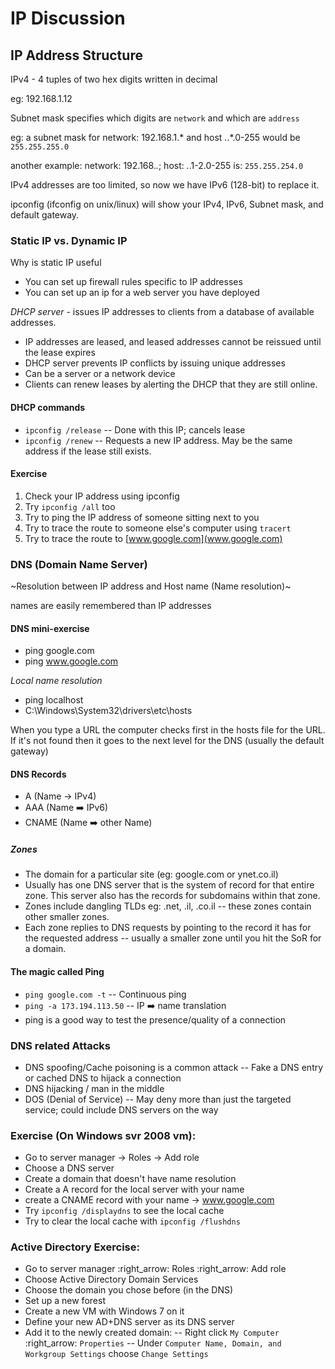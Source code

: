 
IP Discussion
=============

## IP Address Structure

IPv4 - 4 tuples of two hex digits written in decimal

eg: 192.168.1.12

Subnet mask specifies which digits are `network` and which are `address`

eg: a subnet mask for network: 192.168.1.* and host *.*.*.0-255 would be `255.255.255.0`

another example: network: 192.168.*.*; host: *.*.1-2.0-255 is: `255.255.254.0`

IPv4 addresses are too limited, so now we have IPv6 (128-bit) to replace it.

ipconfig (ifconfig on unix/linux) will show your IPv4, IPv6, Subnet mask, and default gateway.


### Static IP vs. Dynamic IP

Why is static IP useful

- You can set up firewall rules specific to IP addresses
- You can set up an ip for a web server you have deployed

*DHCP server* - issues IP addresses to clients from a database of available addresses.
- IP addresses are leased, and leased addresses cannot be reissued until the lease expires
- DHCP server prevents IP conflicts by issuing unique addresses
- Can be a server or a network device
- Clients can renew leases by alerting the DHCP that they are still online.

#### DHCP commands

- `ipconfig /release` -- Done with this IP; cancels lease
- `ipconfig /renew` -- Requests a new IP address. May be the same address if the lease still exists.

#### Exercise

1. Check your IP address using ipconfig
1. Try `ipconfig /all` too
1. Try to ping the IP address of someone sitting next to you
1. Try to trace the route to someone else's computer using `tracert`
1. Try to trace the route to [www.google.com](www.google.com)

### DNS (Domain Name Server)

~Resolution between IP address and Host name (Name resolution)~

names are easily remembered than IP addresses

#### DNS mini-exercise

- ping google.com
- ping www.google.com

*Local name resolution*
- ping localhost
- C:\Windows\System32\drivers\etc\hosts

When you type a URL the computer checks first in the hosts file for the URL. If it's not found then it goes to the next level for the DNS (usually the default gateway)

#### DNS Records

- A (Name -> IPv4)
- AAA (Name :arrow_right: IPv6)
- CNAME (Name :arrow_right: other Name)

##### Zones

- The domain for a particular site (eg: google.com or ynet.co.il)
- Usually has one DNS server that is the system of record for that entire zone. This server also has the records for subdomains within that zone.
- Zones include dangling TLDs eg: .net, .il, .co.il -- these zones contain other smaller zones.
- Each zone replies to DNS requests by pointing to the record it has for the requested address -- usually a smaller zone until you hit the SoR for a domain.

#### The magic called Ping

- `ping google.com -t` -- Continuous ping
- `ping -a 173.194.113.50` -- IP :arrow_right: name translation
- ping is a good way to test the presence/quality of a connection

### DNS related Attacks

- DNS spoofing/Cache poisoning is a common attack
-- Fake a DNS entry or cached DNS to hijack a connection
- DNS hijacking / man in the middle
- DOS (Denial of Service)
-- May deny more than just the targeted service; could include DNS servers on the way

### Exercise (On Windows svr 2008 vm):

- Go to server manager -> Roles -> Add role
- Choose a DNS server
- Create a domain that doesn't have name resolution
- Create a A record for the local server with your name
- create a CNAME record with your name -> www.google.com
- Try `ipconfig /displaydns` to see the local cache
- Try to clear the local cache with `ipconfig /flushdns`

### Active Directory Exercise:

- Go to server manager :right_arrow: Roles :right_arrow: Add role
- Choose Active Directory Domain Services
- Choose the domain you chose before (in the DNS)
- Set up a new forest
- Create a new VM with Windows 7 on it
- Define your new AD+DNS server as its DNS server
- Add it to the newly created domain:
-- Right click `My Computer` :right_arrow: `Properties`
-- Under `Computer Name, Domain, and Workgroup Settings` choose `Change Settings`